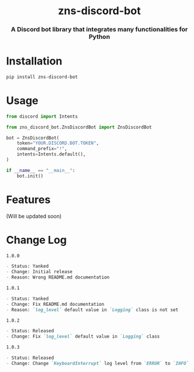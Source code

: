 <h1 align="center">zns-discord-bot</h1>

<h3 align="center">A Discord bot library that integrates many functionalities for Python</h3>

# Installation
```bash
pip install zns-discord-bot
```

# Usage
```python
from discord import Intents

from zns_discord_bot.ZnsDiscordBot import ZnsDiscordBot

bot = ZnsDiscordBot(
    token="YOUR.DISCORD.BOT.TOKEN",
    command_prefix="!",
    intents=Intents.default(),
)

if __name__ == "__main__":
    bot.init()
```

# Features
(Will be updated soon)

# Change Log
```markdown
1.0.0

- Status: Yanked
- Change: Initial release
- Reason: Wrong README.md documentation

1.0.1

- Status: Yanked
- Change: Fix README.md documentation
- Reason: `log_level` default value in `Logging` class is not set

1.0.2

- Status: Released
- Change: Fix `log_level` default value in `Logging` class

1.0.3

- Status: Released
- Change: Change `KeyboardInterrupt` log level from `ERROR` to `INFO`
```
